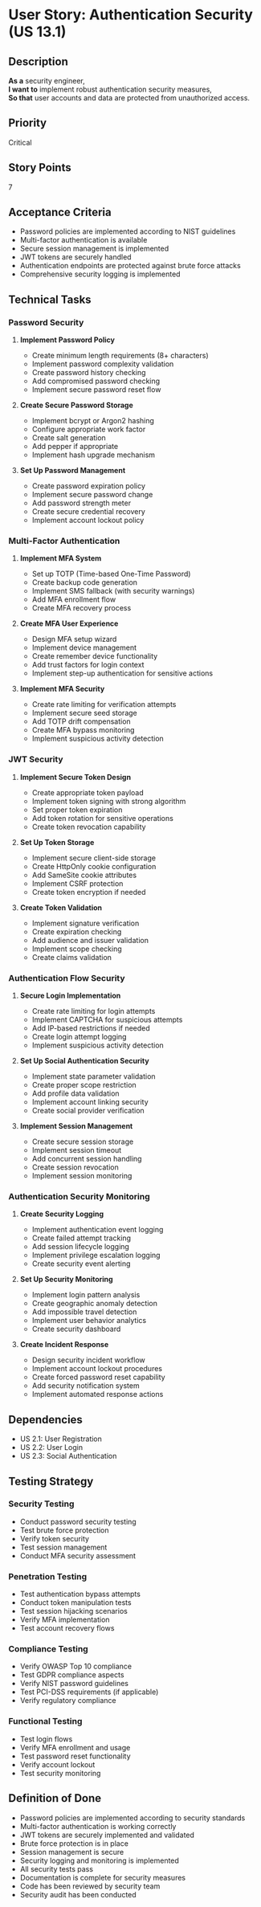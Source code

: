 # User Story: Authentication Security (US 13.1)

## Description
**As a** security engineer,  
**I want to** implement robust authentication security measures,  
**So that** user accounts and data are protected from unauthorized access.

## Priority
Critical

## Story Points
7

## Acceptance Criteria
- Password policies are implemented according to NIST guidelines
- Multi-factor authentication is available
- Secure session management is implemented
- JWT tokens are securely handled
- Authentication endpoints are protected against brute force attacks
- Comprehensive security logging is implemented

## Technical Tasks

### Password Security
1. **Implement Password Policy**
   - Create minimum length requirements (8+ characters)
   - Implement password complexity validation
   - Create password history checking
   - Add compromised password checking
   - Implement secure password reset flow

2. **Create Secure Password Storage**
   - Implement bcrypt or Argon2 hashing
   - Configure appropriate work factor
   - Create salt generation
   - Add pepper if appropriate
   - Implement hash upgrade mechanism

3. **Set Up Password Management**
   - Create password expiration policy
   - Implement secure password change
   - Add password strength meter
   - Create secure credential recovery
   - Implement account lockout policy

### Multi-Factor Authentication
1. **Implement MFA System**
   - Set up TOTP (Time-based One-Time Password)
   - Create backup code generation
   - Implement SMS fallback (with security warnings)
   - Add MFA enrollment flow
   - Create MFA recovery process

2. **Create MFA User Experience**
   - Design MFA setup wizard
   - Implement device management
   - Create remember device functionality
   - Add trust factors for login context
   - Implement step-up authentication for sensitive actions

3. **Implement MFA Security**
   - Create rate limiting for verification attempts
   - Implement secure seed storage
   - Add TOTP drift compensation
   - Create MFA bypass monitoring
   - Implement suspicious activity detection

### JWT Security
1. **Implement Secure Token Design**
   - Create appropriate token payload
   - Implement token signing with strong algorithm
   - Set proper token expiration
   - Add token rotation for sensitive operations
   - Create token revocation capability

2. **Set Up Token Storage**
   - Implement secure client-side storage
   - Create HttpOnly cookie configuration
   - Add SameSite cookie attributes
   - Implement CSRF protection
   - Create token encryption if needed

3. **Create Token Validation**
   - Implement signature verification
   - Create expiration checking
   - Add audience and issuer validation
   - Implement scope checking
   - Create claims validation

### Authentication Flow Security
1. **Secure Login Implementation**
   - Create rate limiting for login attempts
   - Implement CAPTCHA for suspicious attempts
   - Add IP-based restrictions if needed
   - Create login attempt logging
   - Implement suspicious activity detection

2. **Set Up Social Authentication Security**
   - Implement state parameter validation
   - Create proper scope restriction
   - Add profile data validation
   - Implement account linking security
   - Create social provider verification

3. **Implement Session Management**
   - Create secure session storage
   - Implement session timeout
   - Add concurrent session handling
   - Create session revocation
   - Implement session monitoring

### Authentication Security Monitoring
1. **Create Security Logging**
   - Implement authentication event logging
   - Create failed attempt tracking
   - Add session lifecycle logging
   - Implement privilege escalation logging
   - Create security event alerting

2. **Set Up Security Monitoring**
   - Implement login pattern analysis
   - Create geographic anomaly detection
   - Add impossible travel detection
   - Implement user behavior analytics
   - Create security dashboard

3. **Create Incident Response**
   - Design security incident workflow
   - Implement account lockout procedures
   - Create forced password reset capability
   - Add security notification system
   - Implement automated response actions

## Dependencies
- US 2.1: User Registration
- US 2.2: User Login
- US 2.3: Social Authentication

## Testing Strategy

### Security Testing
- Conduct password security testing
- Test brute force protection
- Verify token security
- Test session management
- Conduct MFA security assessment

### Penetration Testing
- Test authentication bypass attempts
- Conduct token manipulation tests
- Test session hijacking scenarios
- Verify MFA implementation
- Test account recovery flows

### Compliance Testing
- Verify OWASP Top 10 compliance
- Test GDPR compliance aspects
- Verify NIST password guidelines
- Test PCI-DSS requirements (if applicable)
- Verify regulatory compliance

### Functional Testing
- Test login flows
- Verify MFA enrollment and usage
- Test password reset functionality
- Verify account lockout
- Test security monitoring

## Definition of Done
- Password policies are implemented according to security standards
- Multi-factor authentication is working correctly
- JWT tokens are securely implemented and validated
- Brute force protection is in place
- Session management is secure
- Security logging and monitoring is implemented
- All security tests pass
- Documentation is complete for security measures
- Code has been reviewed by security team
- Security audit has been conducted

